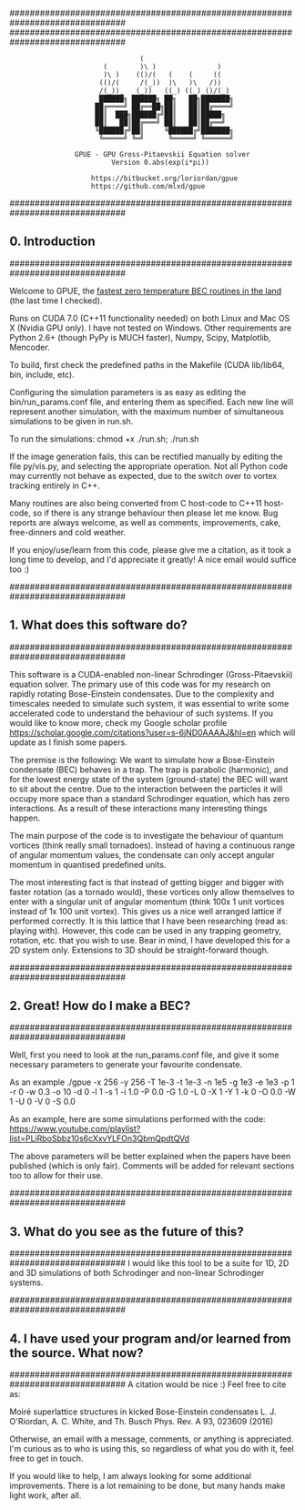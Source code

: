 ###############################################################################
###############################################################################
 
                                    (
                           (        )\ )               )
                           )\ )    (()/(   (    (     ((
                          (()/(     /(_))  )\   )\   /))
                          /(_))_   (_))   ((_) ((_) ()/(_)
                          ██████╗ ██████╗ ██╗   ██╗███████╗
                         ██╔════╝ ██╔══██╗██║   ██║██╔════╝
                         ██║  ███╗██████╔╝██║   ██║█████╗
                         ██║   ██║██╔═══╝ ██║   ██║██╔══╝
                         ╚██████╔╝██║     ╚██████╔╝███████╗
                          ╚═════╝ ╚═╝      ╚═════╝ ╚══════╝

                    GPUE - GPU Gross-Pitaevskii Equation solver
                             Version 0.abs(exp(i*pi))

                        https://bitbucket.org/loriordan/gpue
                        https://github.com/mlxd/gpue

###############################################################################
## 0. Introduction
###############################################################################

Welcome to GPUE, the [fastest zero temperature BEC routines in the land](http://peterwittek.com/gpe-comparison.html) (the last time I checked).

Runs on CUDA 7.0 (C++11 functionality needed) on both Linux and Mac OS X 
(Nvidia GPU only). I have not tested on Windows. Other requirements are Python 
2.6+ (though PyPy is MUCH faster), Numpy, Scipy, Matplotlib, Mencoder.

To build, first check the predefined paths in the Makefile (CUDA lib/lib64, 
bin, include, etc).

Configuring the simulation parameters is as easy as editing the 
bin/run_params.conf file, and entering them as specified. Each new line will 
represent another simulation, with the maximum number of simultaneous
simulations to be given in run.sh.

To run the simulations:
chmod +x ./run.sh; ./run.sh

If the image generation fails, this can be rectified manually by editing the 
file py/vis.py, and selecting the appropriate operation. Not all Python code 
may currently not behave as expected, due to the switch over to vortex tracking
entirely in C++.

Many routines are also being converted from C host-code to C++11 host-code, 
so if there is any strange behaviour then please let me know. Bug reports are 
always welcome, as well as comments, improvements, cake, free-dinners and cold 
weather.

If you enjoy/use/learn from this code, please give me a citation, as it took a 
long time to develop, and I'd appreciate it greatly! A nice email would suffice 
too :)

###############################################################################
## 1. What does this software do?
###############################################################################

This software is a CUDA-enabled non-linear Schrodinger (Gross-Pitaevskii) 
equation solver. The primary use of this code was for my research on 
rapidly rotating Bose-Einstein condensates. Due to the complexity and 
timescales needed to simulate such system, it was essential to write some 
accelerated code to understand the behaviour of such systems. If you would like 
to know more, check my Google scholar profile 
<https://scholar.google.com/citations?user=s-6jND0AAAAJ&hl=en>
which will update as I finish some papers.

The premise is the following:
We want to simulate how a Bose-Einstein condensate (BEC) behaves in a trap. 
The trap is parabolic (harmonic), and for the lowest energy state of the 
system (ground-state) the BEC will want to sit about the centre. Due to the
interaction between the particles it will occupy more space than a standard 
Schrodinger equation, which has zero interactions. As a result of these 
interactions many interesting things happen.

The main purpose of the code is to investigate the behaviour of quantum 
vortices (think really small tornadoes). Instead of having a continuous 
range of angular momentum values, the condensate can only accept angular 
momentum in quantised predefined units. 

The most interesting fact is that instead of getting bigger and bigger with 
faster rotation (as a tornado would), these vortices only allow themselves 
to enter with a singular unit of angular momentum (think 100x 1 unit vortices 
instead of 1x 100 unit vortex). This gives us a nice well arranged lattice if 
performed correctly. It is this lattice that I have been researching (read as: 
playing with). However, this code can be used in any trapping geometry, 
rotation, etc. that you wish to use. Bear in mind, I have developed this for 
a 2D system only. Extensions to 3D should be straight-forward though.

###############################################################################
## 2. Great! How do I make a BEC?
###############################################################################

Well, first you need to look at the run_params.conf file, and give it some 
necessary parameters to generate your favourite condensate.

As an example
./gpue -x 256 -y 256 -T 1e-3 -t 1e-3 -n 1e5 -g 1e3 -e 1e3 -p 1 -r 0 -w 0.3 -o 10 -d 0 -l 1 -s 1 -i 1.0 -P 0.0 -G 1.0 -L 0 -X 1 -Y 1 -k 0 -O 0.0 -W 1 -U 0 -V 0 -S 0.0

As an example, here are some simulations performed with the code:
https://www.youtube.com/playlist?list=PLiRboSbbz10s6cXxvYLFOn3QbmQpdtQVd

The above parameters will be better explained when the papers have been 
published (which is only fair). Comments will be added for relevant sections 
too to allow for their use. 

###############################################################################
## 3. What do you see as the future of this?
###############################################################################
I would like this tool to be a suite for 1D, 2D and 3D simulations of both 
Schrodinger and non-linear Schrodinger systems. 

###############################################################################
## 4. I have used your program and/or learned from the source. What now?
###############################################################################
A citation would be nice :) Feel free to cite as:

Moiré superlattice structures in kicked Bose-Einstein condensates
L. J. O'Riordan, A. C. White, and Th. Busch
Phys. Rev. A 93, 023609 (2016)

Otherwise, an email with a message, comments, or anything is appreciated. I'm 
curious as to who is using this, so regardless of what you do with it, feel 
free to get in touch. 

If you would like to help, I am always looking for some additional improvements.
There is a lot remaining to be done, but many hands make light work, after all.
